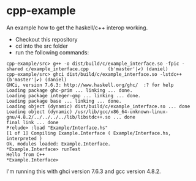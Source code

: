 cpp-example
===========

An example how to get the haskell/c++ interop working.

 * Checkout this repository
 * cd into the src folder
 * run the following commands:

```Shell
cpp-example/src> g++ -o dist/build/c/example_interface.so -fpic -shared c/example_interface.cpp       (b'master'|✔) (daniel)
cpp-example/src> ghci dist/build/c/example_interface.so -lstdc++                                      (b'master'|✔) (daniel)
GHCi, version 7.6.3: http://www.haskell.org/ghc/  :? for help
Loading package ghc-prim ... linking ... done.
Loading package integer-gmp ... linking ... done.
Loading package base ... linking ... done.
Loading object (dynamic) dist/build/c/example_interface.so ... done
Loading object (dynamic) /usr/lib/gcc/x86_64-unknown-linux-gnu/4.8.2/../../../../lib/libstdc++.so ... done
final link ... done
Prelude> :load "Example/Interface.hs"
[1 of 1] Compiling Example.Interface ( Example/Interface.hs, interpreted )
Ok, modules loaded: Example.Interface.
*Example.Interface> runTest
Hello from C++
*Example.Interface> 
```

I'm running this with ghci version 7.6.3  and gcc version 4.8.2.